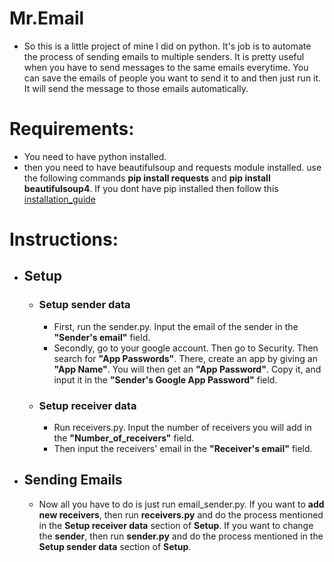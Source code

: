 # Mr.Email

- So this is a little project of mine I did on python. It's job is to automate the process of sending emails to multiple senders. It is pretty useful when you have to send messages to the   same emails everytime. You can save the emails of people you want to send it to and then just run it. It will send the message to those emails automatically.
# Requirements:
  - You need to have python installed.
  - then you need to have beautifulsoup and requests module installed. use the following commands <b>pip install requests</b> and <b>pip install beautifulsoup4</b>. If you dont have pip        installed then follow this [installation_guide](https://www.geeksforgeeks.org/how-to-install-pip-on-windows/)
# Instructions:
  - ## Setup
    - ### Setup sender data
      - First, run the sender.py. Input the email of the sender in the <b>"Sender's email"</b> field.
      - Secondly, go to your google account. Then go to Security. Then search for <b>"App Passwords"</b>. There, create an app by giving an           <b>"App Name"</b>. You will then get           an <b>"App Password"</b>. Copy it, and input it in the <b>"Sender's Google App Password"</b>              field.
    - ### Setup receiver data
      - Run receivers.py. Input the number of receivers you will add in the <b>"Number_of_receivers"</b> field.
      - Then input the receivers' email in the <b>"Receiver's email"</b> field.
  - ## Sending Emails
      - Now all you have to do is just run email_sender.py. If you want to <b>add new receivers</b>, then run <b>receivers.py</b> and do              the process mentioned in the <b>Setup          receiver data</b> section of <b>Setup</b>. If you want to change the <b>sender</b>, then run           <b>sender.py</b> and do the process mentioned in the <b>Setup sender data</b>         section of <b>Setup</b>.
